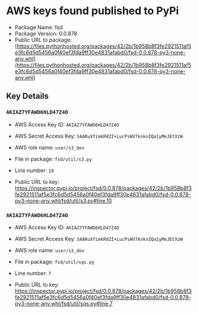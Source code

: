 # AWS keys found published to PyPi

* Package Name: fsd
* Package Version: 0.0.878
* Public URL to package: [https://files.pythonhosted.org/packages/42/2b/1b958b8f3fe2921511af5e3fc6d5d5456a0f40ef3fda9ff30e4831afabd0/fsd-0.0.878-py3-none-any.whl](https://files.pythonhosted.org/packages/42/2b/1b958b8f3fe2921511af5e3fc6d5d5456a0f40ef3fda9ff30e4831afabd0/fsd-0.0.878-py3-none-any.whl)

## Key Details

### `AKIAZ7YFAWD6HLD47Z4O`

* AWS Access Key ID: `AKIAZ7YFAWD6HLD47Z4O`
* AWS Secret Access Key: `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` 
* AWS role name: `user/s3_dev`
* File in package: `fsd/util/s3.py`
* Line number: `10`

* Public URL to key: https://inspector.pypi.io/project/fsd/0.0.878/packages/42/2b/1b958b8f3fe2921511af5e3fc6d5d5456a0f40ef3fda9ff30e4831afabd0/fsd-0.0.878-py3-none-any.whl/fsd/util/s3.py#line.10



### `AKIAZ7YFAWD6HLD47Z4O`

* AWS Access Key ID: `AKIAZ7YFAWD6HLD47Z4O`
* AWS Secret Access Key: `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` 
* AWS role name: `user/s3_dev`
* File in package: `fsd/util/sqs.py`
* Line number: `7`

* Public URL to key: https://inspector.pypi.io/project/fsd/0.0.878/packages/42/2b/1b958b8f3fe2921511af5e3fc6d5d5456a0f40ef3fda9ff30e4831afabd0/fsd-0.0.878-py3-none-any.whl/fsd/util/sqs.py#line.7


